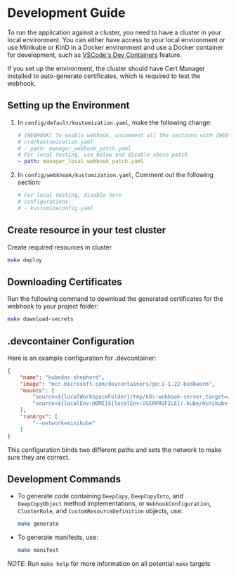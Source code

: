 # Development Guide

To run the application against a cluster, you need to have a cluster in your local environment. You can either have access to your local environment or use Minikube or KinD in a Docker environment and use a Docker container for development, such as [VSCode's Dev Containers](https://code.visualstudio.com/docs/devcontainers/containers) feature.

If you set up the environment, the cluster should have Cert Manager installed to auto-generate certificates, which is required to test the webhook.

## Setting up the Environment

1. In `config/default/kustomization.yaml`, make the following change:

    ```yaml
    # [WEBHOOK] To enable webhook, uncomment all the sections with [WEBHOOK] prefix including the one in
    # crd/kustomization.yaml
    # - path: manager_webhook_patch.yaml
    # For local testing, use below and disable above patch
    - path: manager_local_webhook_patch.yaml
    ```

2. In `config/webkhook/kustomization.yaml`, Comment out the following section:

    ```yaml
    # For local testing, disable here
    # configurations:
    # - kustomizeconfig.yaml
    ```

## Create resource in your test cluster

Create required resources in cluster

```sh
make deploy
```

## Downloading Certificates

Run the following command to download the generated certificates for the webhook to your project folder:

```sh
make download-secrets
```

## .devcontainer Configuration

Here is an example configuration for .devcontainer:

```json
{
    "name": "kubedns-shepherd",
    "image": "mcr.microsoft.com/devcontainers/go:1-1.22-bookworm",
    "mounts": [
        "source=${localWorkspaceFolder}/tmp/k8s-webhook-server,target=/tmp/k8s-webhook-server,type=bind",
        "source=${localEnv:HOME}${localEnv:USERPROFILE}/.kube/minikube-config,target=/home/vscode/.kube/config,readonly,type=bind"
    ],
    "runArgs": [
        "--network=minikube"
    ]
}
```

This configuration binds two different paths and sets the network to make sure they are correct.

## Development Commands

- To generate code containing `DeepCopy`, `DeepCopyInto`, and `DeepCopyObject` method implementations, or `WebhookConfiguration`, `ClusterRole`, and `CustomResourceDefinition` objects, use:

    ```sh
    make generate
    ```

- To generate manifests, use:

    ```sh
    make manifest
    ```

*NOTE*: Run `make help` for more information on all potential `make` targets
